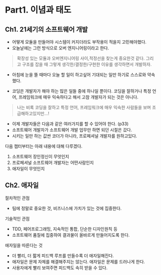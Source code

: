 # Part1. 이념과 태도

## Ch1. 21세기의 소프트웨어 개발

- 어떻게 모듈을 만들어야 시스템이 커지더라도 부작용이 적을지 고민해야했다.
- 오늘날에는 그런 방식으로 오버 엔지니어링이라고 한다.

> 확장성 있는 모듈과 오버엔지니어링 사이,적정선을 찾는게 중요한것 같다. 
> 그리고 구조를 잡을 때 그렇게 생각한/결정한/구현한 이유를 생각하면서 개발하자.

- 아침에 눈을 뜰 때마다 오늘 할 일이 하고싶어 기대되는 일만 하기로 스스로와 약속했다.

- 코딩은 개발자가 해야 하는 많은 일들 중에 하나일 뿐이다. 코딩을 잘하거나 특정 언어, 프레임워크에 매우 익숙하다고 해서 고참 개발자가 되는 것은 아니다.

> 나는 비록 코딩을 잘하고 특정 언어, 프레임워크에 매우 익숙한 사람들을 보며 조급해하고있지만...! 

- 이제 개발자들은 다음과 같은 여러가지를 할 수 있어야 한다. (p33)
- 소프트웨어 개발자가 소프트웨어 개발 업무만 하면 되던 시절은 갔다.
- 시키는 일만 하는 값싼 코더가 아니라, 프로페셔널 개발자를 원하고있다.

다음 챕터부터는 아래 내용에 대해 다루겠다.

1. 소프트웨어 장인정신이 무엇인지
2. 프로페셔널 소프트웨어 개발자는 어떤사람인지
3. 애자일이 무엇인지

## Ch2. 애자일

절차적인 관점

- 팀에 정말로 중요한 것, 비즈니스에 가치가 있는 것에 집중한다.

기술적인 관점

- TDD, 페어프로그래밍, 지속적인 통합, 단순한 디자인원칙 등
- 소프트웨어 품질에 집중하여 결과물이 올바르게 만들어지도록 한다.

애자일을 따른다는 것

- 더 빨리, 더 짧게 피드백 루프를 만들수록 더 애자일해진다.
- 애자일은 문제 자체를 해결해주지는 않는다. 애자일은 문제를 드러나게 한다.
- 사용자에게 빨리 보여주면 피드백도 속히 받을 수 있다.
